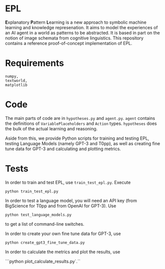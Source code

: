 # EPL

**E**xplanatory **P**attern **L**earning is a new approach to symbolic machine learning and knowledge represenation. It aims to model the experiences of an AI agent in a world as patterns to be abstracted. It is based in part on the notion of image schemata from cognitive linguistics. This repository contains a reference proof-of-concept implementation of EPL.

# Requirements

```
numpy,
textworld,
matplotlib
```

# Code

The main parts of code are in `hypotheses.py` and `agent.py`. `agent` contains the definitions of `VariablePlaceholders` and `Action` types. `hypotheses` does the bulk of the actual learning and reasoning.

Aside from this, we provide Python scripts for training and testing EPL, testing Language Models (namely GPT-3 and T0pp), as well as creating fine tune data for GPT-3 and calculating and plotting metrics.

# Tests

In order to train and test EPL, use `train_test_epl.py`. Execute

```python train_test_epl.py```

In order to test a language model, you will need an API key (from BigScience for T0pp and from OpenAI for GPT-3). Use

```python test_language_models.py```

to get a list of command-line switches.

In order to create your own fine tune data for GPT-3, use

```python create_gpt3_fine_tune_data.py```

In order to calculate the metrics and plot the results, use

```python plot_calculate_results.py`.``
